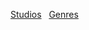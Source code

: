 [Studios](https://anihup.github.io/anime-json/studios.json) &nbsp;
[Genres](https://anihup.github.io/anime-json/genres.json)
